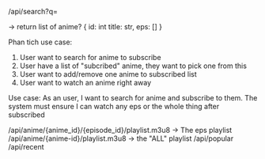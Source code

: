 
/api/search?q=

-> return list of anime?
{
    id: int
    title: str,
    eps: []
}


Phan tich use case:
1. User want to search for anime to subscribe
2. User have a list of "subcribed" anime, they want to pick one from this
3. User want to add/remove one anime to subscribed list
4. User want to watch an anime right away


Use case:
As an user, I want to search for anime and subscribe to them.
The system must ensure I can watch any eps or the whole thing after subscribed




/api/anime/{anime_id}/{episode_id}/playlist.m3u8 -> The eps playlist
/api/anime/{anime-id}/playlist.m3u8 -> the "ALL" playlist
/api/popular
/api/recent

